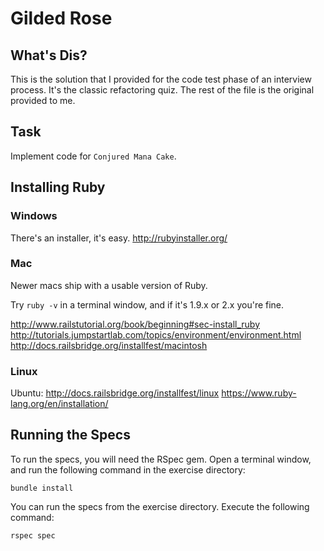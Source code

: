 # Gilded Rose

## What's Dis?

This is the solution that I provided for the code test phase of an interview process.  It's the classic refactoring quiz.  The rest of the file is the original provided to me.

## Task

Implement code for `Conjured Mana Cake`.

## Installing Ruby

### Windows

There's an installer, it's easy.
http://rubyinstaller.org/

### Mac

Newer macs ship with a usable version of Ruby.

Try `ruby -v` in a terminal window, and if it's 1.9.x or 2.x you're fine.

http://www.railstutorial.org/book/beginning#sec-install_ruby
http://tutorials.jumpstartlab.com/topics/environment/environment.html
http://docs.railsbridge.org/installfest/macintosh

### Linux

Ubuntu: http://docs.railsbridge.org/installfest/linux
https://www.ruby-lang.org/en/installation/

## Running the Specs

To run the specs, you will need the RSpec gem. Open a terminal window,
and run the following command in the exercise directory:

    bundle install

You can run the specs from the exercise directory. Execute the
following command:

    rspec spec
